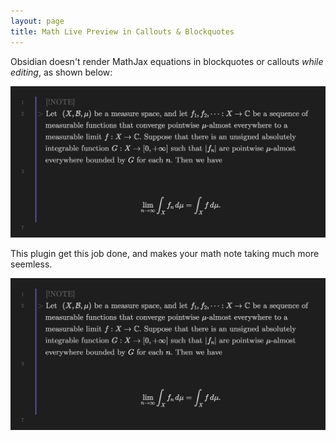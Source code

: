 ```yaml
---
layout: page
title: Math Live Preview in Callouts & Blockquotes
---
```


Obsidian doesn't render MathJax equations in blockquotes or callouts _while editing_, as shown below:

![Original](fig/math_preview_1.png)

This plugin get this job done, and makes your math note taking much more seemless.

![Job done](fig/math_preview_1.png)
